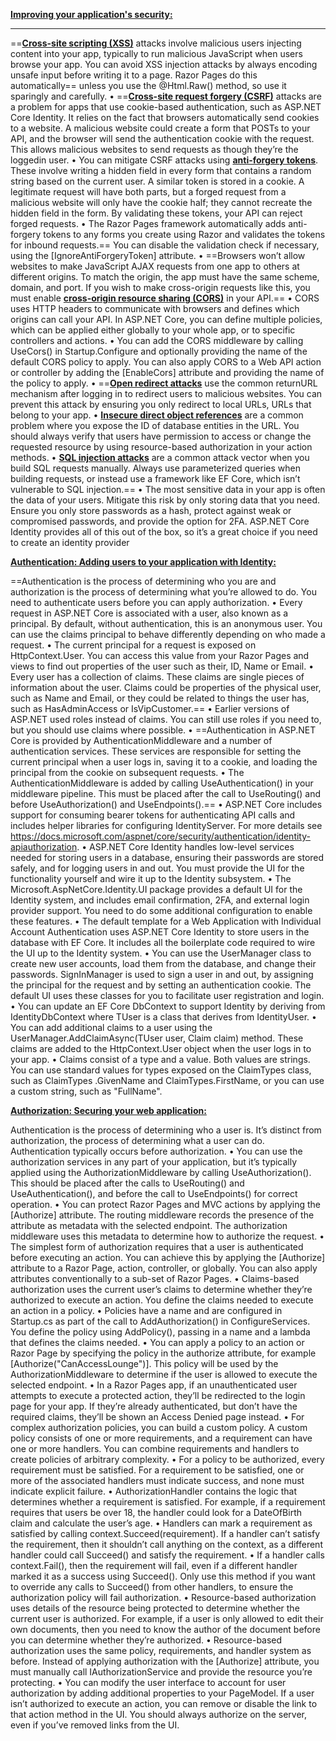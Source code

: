 **<u>Improving your application's security:</u>**

****

==**<u>Cross-site scripting (XSS)</u>** attacks involve malicious users injecting content into your app, typically to run malicious JavaScript when users browse your app. You can avoid XSS injection attacks by always encoding unsafe input before writing it to a page. Razor Pages do this automatically== unless you use the @Html.Raw() method, so use it sparingly and carefully.
• ==**<u>Cross-site request forgery (CSRF)</u>** attacks are a problem for apps that use cookie-based authentication, such as ASP.NET Core Identity. It relies on the fact that browsers automatically send cookies to a website. A malicious website could create a form that POSTs to your API, and the browser will send the authentication cookie with the request. This allows malicious websites to send requests as though they’re the loggedin user.
• You can mitigate CSRF attacks using **<u>anti-forgery tokens</u>**. These involve writing a hidden field in every form that contains a random string based on the current user. A similar token is stored in a cookie. A legitimate request will have both parts, but a forged request from a malicious website will only have the cookie half; they cannot recreate the hidden field in the form. By validating these tokens, your API can reject forged requests.
• The Razor Pages framework automatically adds anti-forgery tokens to any forms you create using Razor and validates the tokens for inbound requests.== You can disable the validation check if necessary, using the [IgnoreAntiForgeryToken] attribute. 
• ==Browsers won’t allow websites to make JavaScript AJAX requests from one app to others at different origins. To match the origin, the app must have the same scheme, domain, and port. If you wish to make cross-origin requests like this, you must enable **<u>cross-origin resource sharing (CORS)</u>** in your API.==
• CORS uses HTTP headers to communicate with browsers and defines which origins can call your API. In ASP.NET Core, you can define multiple policies, which can be applied either globally to your whole app, or to specific controllers and actions.
• You can add the CORS middleware by calling UseCors() in Startup.Configure and optionally providing the name of the default CORS policy to apply. You can also apply CORS to a Web API action or controller by adding the [EnableCors] attribute and providing the name of the policy to apply.
• ==**<u>Open redirect attacks</u>** use the common returnURL mechanism after logging in to redirect users to malicious websites. You can prevent this attack by ensuring you only redirect to local URLs, URLs that belong to your app.
• **<u>Insecure direct object references</u>** are a common problem where you expose the ID of database entities in the URL. You should always verify that users have permission to access or change the requested resource by using resource-based authorization in your action methods.
• **<u>SQL injection attacks</u>** are a common attack vector when you build SQL requests manually. Always use parameterized queries when building requests, or instead use a framework like EF Core, which isn’t vulnerable to SQL injection.==
• The most sensitive data in your app is often the data of your users. Mitigate this risk by only storing data that you need. Ensure you only store passwords as a hash, protect against weak or compromised passwords, and provide the option for 2FA. ASP.NET Core Identity provides all of this out of the box, so it’s a great choice if you need to create an identity provider  

**<u>Authentication: Adding users to your application with Identity:</u>**

==Authentication is the process of determining who you are and authorization is the process of determining what you’re allowed to do. You need to authenticate users before you can apply authorization.
• Every request in ASP.NET Core is associated with a user, also known as a principal. By default, without authentication, this is an anonymous user. You can use the claims principal to behave differently depending on who made a request.
• The current principal for a request is exposed on HttpContext.User. You can access this value from your Razor Pages and views to find out properties of the user such as their, ID, Name or Email.
• Every user has a collection of claims. These claims are single pieces of information about the user. Claims could be properties of the physical user, such as Name and Email, or they could be related to things the user has, such as HasAdminAccess or IsVipCustomer.==
• Earlier versions of ASP.NET used roles instead of claims. You can still use roles if you need to, but you should use claims where possible.
• ==Authentication in ASP.NET Core is provided by AuthenticationMiddleware and a number of authentication services. These services are responsible for setting the current principal when a user logs in, saving it to a cookie, and loading the principal from the cookie on subsequent requests.
• The AuthenticationMiddleware is added by calling UseAuthentication() in your middleware pipeline. This must be placed after the call to UseRouting() and before UseAuthorization() and UseEndpoints().==
• ASP.NET Core includes support for consuming bearer tokens for authenticating API calls and includes helper libraries for configuring IdentityServer. For more details see https://docs.microsoft.com/aspnet/core/security/authentication/identity-apiauthorization.
• ASP.NET Core Identity handles low-level services needed for storing users in a database, ensuring their passwords are stored safely, and for logging users in and out. You must provide the UI for the functionality yourself and wire it up to the Identity subsystem.
• The Microsoft.AspNetCore.Identity.UI package provides a default UI for the Identity system, and includes email confirmation, 2FA, and external login provider support. You need to do some additional configuration to enable these features.
• The default template for a Web Application with Individual Account Authentication uses ASP.NET Core Identity to store users in the database with EF Core. It includes all the boilerplate code required to wire the UI up to the Identity system.
• You can use the UserManager<T> class to create new user accounts, load them from the database, and change their passwords. SignInManager<T> is used to sign a user in and out, by assigning the principal for the request and by setting an authentication cookie. The default UI uses these classes for you to facilitate user registration and login.
• You can update an EF Core DbContext to support Identity by deriving from IdentityDbContext<TUser> where TUser is a class that derives from IdentityUser. 
• You can add additional claims to a user using the UserManager<TUser>.AddClaimAsync(TUser user, Claim claim) method. These claims are added to the HttpContext.User object when the user logs in to your app.
• Claims consist of a type and a value. Both values are strings. You can use standard values for types exposed on the ClaimTypes class, such as ClaimTypes .GivenName and ClaimTypes.FirstName, or you can use a custom string, such as "FullName".  

**<u>Authorization: Securing your web application:</u>**

Authentication is the process of determining who a user is. It’s distinct from authorization, the process of determining what a user can do. Authentication typically occurs before authorization.
• You can use the authorization services in any part of your application, but it’s typically applied using the AuthorizationMiddleware by calling UseAuthorization(). This should be placed after the calls to UseRouting() and UseAuthentication(), and before the call to UseEndpoints() for correct operation.
• You can protect Razor Pages and MVC actions by applying the [Authorize] attribute. The routing middleware records the presence of the attribute as metadata with the selected endpoint. The authorization middleware uses this metadata to determine how to authorize the request.
• The simplest form of authorization requires that a user is authenticated before executing an action. You can achieve this by applying the [Authorize] attribute to a Razor Page, action, controller, or globally. You can also apply attributes conventionally to a sub-set of Razor Pages.
• Claims-based authorization uses the current user’s claims to determine whether they’re authorized to execute an action. You define the claims needed to execute an action in a policy.
• Policies have a name and are configured in Startup.cs as part of the call to AddAuthorization() in ConfigureServices. You define the policy using AddPolicy(), passing in a name and a lambda that defines the claims needed.
• You can apply a policy to an action or Razor Page by specifying the policy in the authorize attribute, for example [Authorize("CanAccessLounge")]. This policy will be used by the AuthorizationMiddleware to determine if the user is allowed to execute
the selected endpoint.
• In a Razor Pages app, if an unauthenticated user attempts to execute a protected action, they’ll be redirected to the login page for your app. If they’re already authenticated, but don’t have the required claims, they’ll be shown an Access Denied page instead.
• For complex authorization policies, you can build a custom policy. A custom policy consists of one or more requirements, and a requirement can have one or more handlers. You can combine requirements and handlers to create policies of arbitrary complexity.
• For a policy to be authorized, every requirement must be satisfied. For a requirement to be satisfied, one or more of the associated handlers must indicate success, and none must indicate explicit failure.
• AuthorizationHandler<T> contains the logic that determines whether a requirement is satisfied. For example, if a requirement requires that users be over 18, the handler could look for a DateOfBirth claim and calculate the user’s age.
• Handlers can mark a requirement as satisfied by calling context.Succeed(requirement). If a handler can’t satisfy the requirement, then it
shouldn’t call anything on the context, as a different handler could call Succeed() and satisfy the requirement.
• If a handler calls context.Fail(), then the requirement will fail, even if a different handler marked it as a success using Succeed(). Only use this method if you want to override any calls to Succeed() from other handlers, to ensure the authorization policy will fail authorization.
• Resource-based authorization uses details of the resource being protected to determine whether the current user is authorized. For example, if a user is only allowed to edit their own documents, then you need to know the author of the document before you can determine whether they’re authorized.
• Resource-based authorization uses the same policy, requirements, and handler system as before. Instead of applying authorization with the [Authorize] attribute, you must manually call IAuthorizationService and provide the resource you’re protecting.
• You can modify the user interface to account for user authorization by adding additional properties to your PageModel. If a user isn’t authorized to execute an action, you can remove or disable the link to that action method in the UI. You should always authorize on the server, even if you’ve removed links from the UI.  
